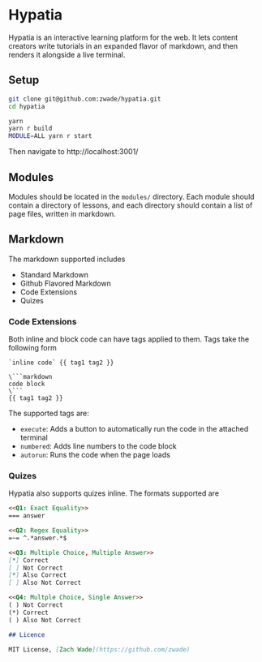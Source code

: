 # Hypatia

Hypatia is an interactive learning platform for the web. It lets content creators write tutorials in an expanded flavor of markdown, and then renders it alongside a live terminal.

## Setup

```bash
git clone git@github.com:zwade/hypatia.git
cd hypatia

yarn
yarn r build
MODULE=ALL yarn r start
```

Then navigate to http://localhost:3001/

## Modules

Modules should be located in the `modules/` directory. Each module should contain a directory of lessons, and each directory should contain a list of page files, written in markdown.

## Markdown

The markdown supported includes

- Standard Markdown
- Github Flavored Markdown
- Code Extensions
- Quizes

### Code Extensions

Both inline and block code can have tags applied to them. Tags take the following form

```
`inline code` {{ tag1 tag2 }}

\```markdown
code block
\```
{{ tag1 tag2 }}
```

The supported tags are:

- `execute`: Adds a button to automatically run the code in the attached terminal
- `numbered`: Adds line numbers to the code block
- `autorun`: Runs the code when the page loads

### Quizes

Hypatia also supports quizes inline. The formats supported are

```markdown
<<Q1: Exact Equality>>
=== answer

<<Q2: Regex Equality>>
=~= ^.*answer.*$

<<Q3: Multiple Choice, Multiple Answer>>
[*] Correct
[ ] Not Correct
[*] Also Correct
[ ] Also Not Correct

<<Q4: Multple Choice, Single Answer>>
( ) Not Correct
(*) Correct
( ) Also Not Correct

## Licence

MIT License, [Zach Wade](https://github.com/zwade)

```